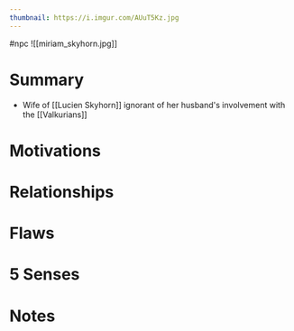 ```yaml
---
thumbnail: https://i.imgur.com/AUuT5Kz.jpg
---
```

#npc
![[miriam_skyhorn.jpg]]

# Summary
- Wife of [[Lucien Skyhorn]] ignorant of her husband's involvement with the [[Valkurians]]

# Motivations
# Relationships
# Flaws
# 5 Senses
# Notes

